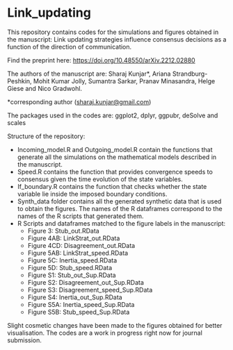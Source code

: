 # Link_updating
This repository contains codes for the simulations and figures obtained in the manuscript: Link updating strategies influence consensus decisions as a function of the direction of communication. 

Find the preprint here: https://doi.org/10.48550/arXiv.2212.02880

The authors of the manuscript are: Sharaj Kunjar*, Ariana Strandburg-Peshkin, Mohit Kumar Jolly, Sumantra Sarkar, Pranav Minasandra, Helge Giese and Nico Gradwohl.

*corresponding author (sharaj.kunjar@gmail.com)

The packages used in the codes are: ggplot2, dplyr, ggpubr, deSolve and scales

Structure of the repository:
* Incoming_model.R and Outgoing_model.R contain the functions that generate all the simulations on the mathematical models described in the manuscript.
* Speed.R contains the function that provides convergence speeds to consensus given the time evolution of the state variables.
* If_boundary.R contains the function that checks whether the state variable lie inside the imposed boundary conditions.
* Synth_data folder contains all the generated synthetic data that is used to obtain the figures. The names of the R dataframes correspond to the names of the R scripts that generated them.
* R Scripts and dataframes matched to the figure labels in the manuscript:
  * Figure 3: Stub_out.RData
  - Figure 4AB: LinkStrat_out.RData
  - Figure 4CD: Disagreement_out.RData
  - Figure 5AB: LinkStrat_speed.RData
  - Figure 5C: Inertia_speed.RData
  - Figure 5D: Stub_speed.RData
  - Figure S1: Stub_out_Sup.RData
  - Figure S2: Disagreement_out_Sup.RData
  - Figure S3: Disagreement_speed_Sup.RData
  - Figure S4: Inertia_out_Sup.RData
  - Figure S5A: Inertia_speed_Sup.RData
  - Figure S5B: Stub_speed_Sup.RData

Slight cosmetic changes have been made to the figures obtained for better visualisation. The codes are a work in progress right now for journal submission.
